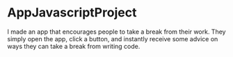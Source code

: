 # AppJavascriptProject
I made an app that encourages people to take a break from their work. They simply open the app, click a button, and instantly receive some advice on ways they can take a break from writing code. 
